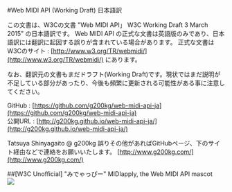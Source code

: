 
#Web MIDI API (Working Draft) 日本語訳

この文書は、W3Cの文書 "Web MIDI API」 W3C Working Draft 3 March 2015" の日本語訳です。
Web MIDI API の正式な文書は英語版のみであり、日本語訳には翻訳に起因する誤りが含まれている場合があります。
正式な文書はW3Cのサイト : [http://www.w3.org/TR/webmidi/](http://www.w3.org/TR/webmidi/) にあります。

なお、翻訳元の文書もまだドラフト(Working Draft)です。現状ではまだ説明が不足している部分があったり、今後も頻繁に更新される可能性がある事に注意してください。

GitHub : [https://github.com/g200kg/web-midi-api-ja](https://github.com/g200kg/web-midi-api-ja)  
公開URL : [http://g200kg.github.io/web-midi-api-ja/](http://g200kg.github.io/web-midi-api-ja/)

Tatsuya Shinyagaito @ g200kg
誤りその他があればGitHubページ、下のサイト経由などで連絡をお願いいたします。
[http://www.g200kg.com/](http://www.g200kg.com/)
  
  
##[W3C Unofficial] "みでゃっぴー" MIDIapply, the Web MIDI API mascot  
![](images/midiappy.png)
